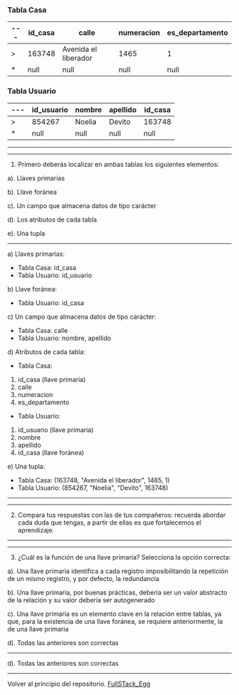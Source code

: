 ### Tabla Casa

| --- | id_casa | calle | numeracion | es_departamento |
| --- | --- | --- | --- | --- | 
| > | 163748 | Avenida el liberador | 1465 | 1 | 
| * | null | null | null | null |  



### Tabla Usuario

| --- | id_usuario | nombre | apellido | id_casa |
| --- | --- | --- | --- | --- |
| > | 854267 | Noelia | Devito | 163748 | 
| * | null | null | null | null | 

---
---

1) Primero deberás localizar en ambas tablas los siguientes elementos:

a). Llaves primarias

b). Llave foránea

c). Un campo que almacena datos de tipo carácter

d). Los atributos de cada tabla

e). Una tupla

---
a) Llaves primarias:

- Tabla Casa: id_casa
- Tabla Usuario: id_usuario

b) Llave foránea:

- Tabla Usuario: id_casa 

c) Un campo que almacena datos de tipo carácter:

- Tabla Casa: calle
- Tabla Usuario: nombre, apellido

d) Atributos de cada tabla:

- Tabla Casa: 
1) id_casa (llave primaria)
2) calle
3) numeracion
4) es_departamento

- Tabla Usuario:
1) id_usuario (llave primaria)
2) nombre
3) apellido
4) id_casa (llave foránea)

e) Una tupla:

- Tabla Casa: (163748, "Avenida el liberador", 1465, 1)
- Tabla Usuario: (854267, "Noelia", "Devito", 163748)

---
---
2) Compara tus respuestas con las de tus compañeros: recuerda abordar cada duda que
tengas, a partir de ellas es que fortalecemos el aprendizaje.

---
---

3) ¿Cuál es la función de una llave primaria? Selecciona la opción correcta:

a). Una llave primaria identifica a cada registro imposibilitando la repetición de un mismo
registro, y por defecto, la redundancia

b). Una llave primaria, por buenas prácticas, debería ser un valor abstracto de la relación y
su valor debería ser autogenerado

c). Una llave primaria es un elemento clave en la relación entre tablas, ya que, para la
existencia de una llave foránea, se requiere anteriormente, la de una llave primaria

d). Todas las anteriores son correctas

---
d). Todas las anteriores son correctas

---

Volver al principio del repositorio. [FullSTack_Egg](https://github.com/megagringa/FullStack_Egg_Curso)